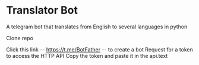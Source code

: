 # Translator Bot
  A telegram bot that translates from English to several languages in python

Clone repo


Click this link -- https://t.me/BotFather -- to create a bot
Request for a  token to access the HTTP API
Copy the token and paste it in the api.text
